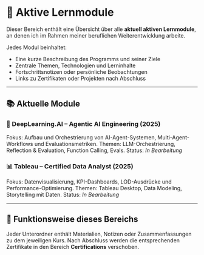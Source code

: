 # 🚀 Aktive Lernmodule

Dieser Bereich enthält eine Übersicht über alle **aktuell aktiven Lernmodule**, an denen ich im Rahmen meiner beruflichen Weiterentwicklung arbeite.

Jedes Modul beinhaltet:

- Eine kurze Beschreibung des Programms und seiner Ziele
- Zentrale Themen, Technologien und Lerninhalte
- Fortschrittsnotizen oder persönliche Beobachtungen
- Links zu Zertifikaten oder Projekten nach Abschluss

---

## 📚 Aktuelle Module

### 🧠 DeepLearning.AI – Agentic AI Engineering (2025)

Fokus: Aufbau und Orchestrierung von AI-Agent-Systemen, Multi-Agent-Workflows und Evaluationsmetriken.
Themen: LLM-Orchestrierung, Reflection & Evaluation, Function Calling, Evals.
Status: *In Bearbeitung*

### 📊 Tableau – Certified Data Analyst (2025)

Fokus: Datenvisualisierung, KPI-Dashboards, LOD-Ausdrücke und Performance-Optimierung.
Themen: Tableau Desktop, Data Modeling, Storytelling mit Daten.
Status: *In Bearbeitung*

---

## 🧩 Funktionsweise dieses Bereichs

Jeder Unterordner enthält Materialien, Notizen oder Zusammenfassungen zu dem jeweiligen Kurs.
Nach Abschluss werden die entsprechenden Zertifikate in den Bereich **Certifications** verschoben.
